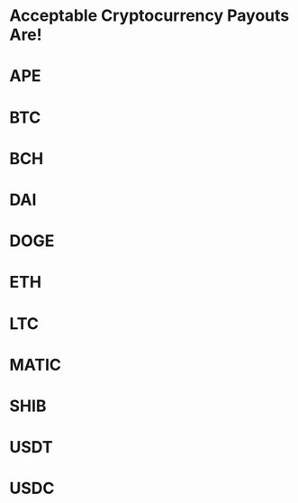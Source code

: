 # Acceptable Cryptocurrency Payouts Are!
# APE
# BTC
# BCH
# DAI
# DOGE
# ETH
# LTC
# MATIC
# SHIB
# USDT
# USDC
